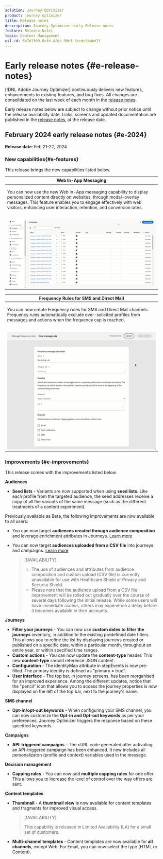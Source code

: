 ```yaml
---
solution: Journey Optimizer
product: journey optimizer
title: Release notes
description: Journey Optimizer early Release notes
feature: Release Notes
topic: Content Management
exl-id: 6e7d1300-8efd-4fdc-90e3-3ccdc3babd2f
---
```

# Early release notes {#e-release-notes}

[!DNL Adobe Journey Optimizer] continuously delivers new features, enhancements to existing features, and bug fixes. All changes are consolidated on the last week of each month in the [release notes](release-notes.md). 

Early release notes below are subject to change without prior notice until the release availability date. Links, screens and updated documentation are published in the [release notes](release-notes.md), at the release date.

## February 2024 early release notes {#e-2024}

**Release date**: Feb 21-22, 2024

### New capabilities{#e-features}

This release brings the new capabilities listed below.


<table>
<thead>
<tr>
<th><strong>Web In-App Messaging</strong><br/></th>
</tr>
</thead>
<tbody>
<tr>
<td>
<p>You can now use the new Web In-App messaging capability to display personalized content directly on websites, through modal-overlay messages. This feature enables you to engage effectively with web visitors, enhancing user interaction, retention, and conversion rates.<br/><br/></p>
<img src="assets/do-not-localize/web_inapp.gif">
</tr>
</tbody>
</table>


<table>
<thead>
<tr>
<th><strong>Frequency Rules for SMS and Direct Mail</strong><br/></th>
</tr>
</thead>
<tbody>
<tr>
<td>
<p>You can now create Frequency rules for SMS and Direct Mail channels. Frequency rules automatically exclude over-solicited profiles from messages and actions when the frequency cap is reached. <br/><br/></p>
<img src="assets/do-not-localize/sms-dm-rules.gif">
</tr>
</tbody>
</table>

### Improvements {#e-improvements}

This release comes with the improvements listed below.

**Audiences**

* **Seed lists** - Variants are now supported when using **seed lists**. Like each profile from the targeted audience, the seed addresses receive a copy of all the variants of the same message (such as the different treatments of a content experiment).

Previously available as Beta, the following improvements are now available to all users:

* You can now target **audiences created through audience composition** and leverage enrichment attributes in Journeys. [Learn more](../building-journeys/read-audience.md)

* You can now target **audiences uploaded from a CSV file** into journeys and campaigns. [Learn more](../audience/about-audiences.md#segments-in-journey-optimizer)

   >[!AVAILABILITY]
   >
   >* The use of audiences and attributes from audience composition and custom upload (CSV file) is currently unavailable for use with Healthcare Shield or Privacy and Security Shield.
   >* Please note that the audience upload from a CSV file improvement will be rolled out gradually over the course of several days following the initial release. While some users will have immediate access, others may experience a delay before it becomes available in their accounts.

**Journeys**

* **Filter your journeys** - You can now use **custom dates to filter the journeys** inventory, in addition to the existing predefined date filters. This allows you to refine the list by displaying journeys created or published on a specific date, within a particular month, throughout an entire year, or within specified time ranges.
* **Custom actions** - You can now update the **content-type** header. This new **content-type** should reference JSON content.
* **Configuration** - The identityMap attribute in stepEvents is now pre-filled. The primary identity is defined as "primary = true".
* **User interface** - The top bar, in journey screens, has been reorganised for an improved experience. Among the different updates, notice that the "pencil" icon that allows you to access the journey properties is now displayed on the left of the top bar, next to the journey's name.

**SMS channel**

* **Opt-in/opt-out keywords** - When configuring your SMS channel, you can now customize the **Opt-in and Opt-out keywords** as per your preferences. Journey Optimizer triggers the response based on these specified keywords.    

**Campaigns**

* **API-triggered campaigns** - The cURL code generated after activating an API-triggered campaign has been enhanced. It now includes all personalizaton (profile and context) variables used in the message. 

**Decision management**

* **Capping rules** - You can now add **multiple capping rules** for one offer. This allows you to increase the level of control over the way offers are sent.

**Content templates**

* **Thumbnail** - A **thumbnail view** is now available for content templates and fragments for improved visual access.

   >[!AVAILABILITY]
   >
   >This capability is released in Limited Availability (LA) for a small set of customers.

* **Multi-channel templates** - Content templates are now available for **all channels**, except Web. For Email, you can now select the type (HTML or Content).
